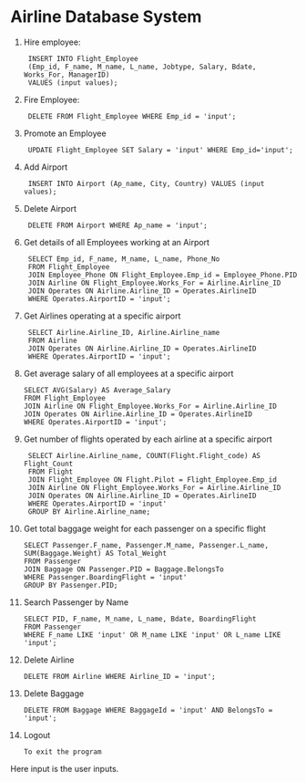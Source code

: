 # Airline Database System

1. Hire employee:
 
        INSERT INTO Flight_Employee 
        (Emp_id, F_name, M_name, L_name, Jobtype, Salary, Bdate,        Works_For, ManagerID) 
        VALUES (input values);

2. Fire Employee:
   
        DELETE FROM Flight_Employee WHERE Emp_id = 'input';

3. Promote an Employee
   
        UPDATE Flight_Employee SET Salary = 'input' WHERE Emp_id='input';

4. Add Airport
   
        INSERT INTO Airport (Ap_name, City, Country) VALUES (input values);
    
5. Delete Airport
   
        DELETE FROM Airport WHERE Ap_name = 'input';

6. Get details of all Employees working at an Airport
   
        SELECT Emp_id, F_name, M_name, L_name, Phone_No 
        FROM Flight_Employee 
        JOIN Employee_Phone ON Flight_Employee.Emp_id = Employee_Phone.PID 
        JOIN Airline ON Flight_Employee.Works_For = Airline.Airline_ID
        JOIN Operates ON Airline.Airline_ID = Operates.AirlineID
        WHERE Operates.AirportID = 'input';
        

7. Get Airlines operating at a specific airport 
   
        SELECT Airline.Airline_ID, Airline.Airline_name 
        FROM Airline 
        JOIN Operates ON Airline.Airline_ID = Operates.AirlineID 
        WHERE Operates.AirportID = 'input';

8.  Get average salary of all employees at a specific airport
   
        SELECT AVG(Salary) AS Average_Salary
        FROM Flight_Employee 
        JOIN Airline ON Flight_Employee.Works_For = Airline.Airline_ID
        JOIN Operates ON Airline.Airline_ID = Operates.AirlineID
        WHERE Operates.AirportID = 'input';

9. Get number of flights operated by each airline at a specific airport
        
        SELECT Airline.Airline_name, COUNT(Flight.Flight_code) AS Flight_Count
        FROM Flight
        JOIN Flight_Employee ON Flight.Pilot = Flight_Employee.Emp_id
        JOIN Airline ON Flight_Employee.Works_For = Airline.Airline_ID
        JOIN Operates ON Airline.Airline_ID = Operates.AirlineID
        WHERE Operates.AirportID = 'input'
        GROUP BY Airline.Airline_name;

10. Get total baggage weight for each passenger on a specific flight
    
        SELECT Passenger.F_name, Passenger.M_name, Passenger.L_name, SUM(Baggage.Weight) AS Total_Weight
        FROM Passenger
        JOIN Baggage ON Passenger.PID = Baggage.BelongsTo
        WHERE Passenger.BoardingFlight = 'input'
        GROUP BY Passenger.PID;


11. Search Passenger by Name
    
        SELECT PID, F_name, M_name, L_name, Bdate, BoardingFlight
        FROM Passenger
        WHERE F_name LIKE 'input' OR M_name LIKE 'input' OR L_name LIKE 'input';

12. Delete Airline
    
        DELETE FROM Airline WHERE Airline_ID = 'input';

13. Delete Baggage
    
        DELETE FROM Baggage WHERE BaggageId = 'input' AND BelongsTo = 'input';

14. Logout

        To exit the program
Here input is the user inputs.
